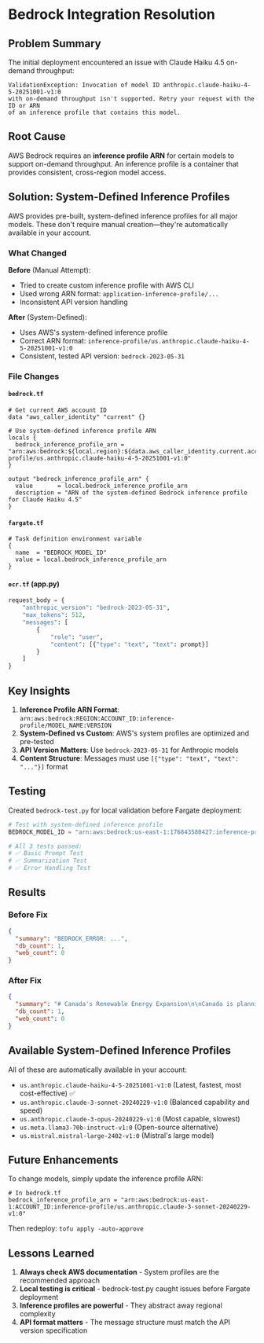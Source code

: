 # Bedrock Integration Resolution

## Problem Summary

The initial deployment encountered an issue with Claude Haiku 4.5 on-demand throughput:
```
ValidationException: Invocation of model ID anthropic.claude-haiku-4-5-20251001-v1:0 
with on-demand throughput isn't supported. Retry your request with the ID or ARN 
of an inference profile that contains this model.
```

## Root Cause

AWS Bedrock requires an **inference profile ARN** for certain models to support on-demand throughput. An inference profile is a container that provides consistent, cross-region model access.

## Solution: System-Defined Inference Profiles

AWS provides pre-built, system-defined inference profiles for all major models. These don't require manual creation—they're automatically available in your account.

### What Changed

**Before** (Manual Attempt):
- Tried to create custom inference profile with AWS CLI
- Used wrong ARN format: `application-inference-profile/...`
- Inconsistent API version handling

**After** (System-Defined):
- Uses AWS's system-defined inference profile
- Correct ARN format: `inference-profile/us.anthropic.claude-haiku-4-5-20251001-v1:0`
- Consistent, tested API version: `bedrock-2023-05-31`

### File Changes

#### `bedrock.tf`
```hcl
# Get current AWS account ID
data "aws_caller_identity" "current" {}

# Use system-defined inference profile ARN
locals {
  bedrock_inference_profile_arn = "arn:aws:bedrock:${local.region}:${data.aws_caller_identity.current.account_id}:inference-profile/us.anthropic.claude-haiku-4-5-20251001-v1:0"
}

output "bedrock_inference_profile_arn" {
  value       = local.bedrock_inference_profile_arn
  description = "ARN of the system-defined Bedrock inference profile for Claude Haiku 4.5"
}
```

#### `fargate.tf`
```hcl
# Task definition environment variable
{
  name  = "BEDROCK_MODEL_ID"
  value = local.bedrock_inference_profile_arn
}
```

#### `ecr.tf` (app.py)
```python
request_body = {
    "anthropic_version": "bedrock-2023-05-31",
    "max_tokens": 512,
    "messages": [
        {
            "role": "user",
            "content": [{"type": "text", "text": prompt}]
        }
    ]
}
```

## Key Insights

1. **Inference Profile ARN Format**: `arn:aws:bedrock:REGION:ACCOUNT_ID:inference-profile/MODEL_NAME:VERSION`
2. **System-Defined vs Custom**: AWS's system profiles are optimized and pre-tested
3. **API Version Matters**: Use `bedrock-2023-05-31` for Anthropic models
4. **Content Structure**: Messages must use `[{"type": "text", "text": "..."}]` format

## Testing

Created `bedrock-test.py` for local validation before Fargate deployment:

```python
# Test with system-defined inference profile
BEDROCK_MODEL_ID = "arn:aws:bedrock:us-east-1:176843580427:inference-profile/us.anthropic.claude-haiku-4-5-20251001-v1:0"

# All 3 tests passed:
# ✅ Basic Prompt Test
# ✅ Summarization Test  
# ✅ Error Handling Test
```

## Results

### Before Fix
```json
{
  "summary": "BEDROCK_ERROR: ...",
  "db_count": 1,
  "web_count": 0
}
```

### After Fix
```json
{
  "summary": "# Canada's Renewable Energy Expansion\n\nCanada is planning to significantly increase its wind and solar energy capacity by 2030 as part of its commitment to clean energy and climate goals...",
  "db_count": 1,
  "web_count": 0
}
```

## Available System-Defined Inference Profiles

All of these are automatically available in your account:

- `us.anthropic.claude-haiku-4-5-20251001-v1:0` (Latest, fastest, most cost-effective) ✅
- `us.anthropic.claude-3-sonnet-20240229-v1:0` (Balanced capability and speed)
- `us.anthropic.claude-3-opus-20240229-v1:0` (Most capable, slowest)
- `us.meta.llama3-70b-instruct-v1:0` (Open-source alternative)
- `us.mistral.mistral-large-2402-v1:0` (Mistral's large model)

## Future Enhancements

To change models, simply update the inference profile ARN:

```hcl
# In bedrock.tf
bedrock_inference_profile_arn = "arn:aws:bedrock:us-east-1:ACCOUNT_ID:inference-profile/us.anthropic.claude-3-sonnet-20240229-v1:0"
```

Then redeploy: `tofu apply -auto-approve`

## Lessons Learned

1. **Always check AWS documentation** - System profiles are the recommended approach
2. **Local testing is critical** - bedrock-test.py caught issues before Fargate deployment
3. **Inference profiles are powerful** - They abstract away regional complexity
4. **API format matters** - The message structure must match the API version specification

